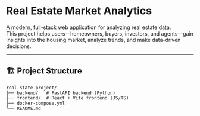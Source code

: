 # Real Estate Market Analytics

A modern, full-stack web application for analyzing real estate data.  
This project helps users—homeowners, buyers, investors, and agents—gain insights into the housing market, analyze trends, and make data-driven decisions.

---

## 🏗️ Project Structure

```text
real-state-project/
├── backend/   # FastAPI backend (Python)
├── frontend/  # React + Vite frontend (JS/TS)
├── docker-compose.yml
└── README.md
